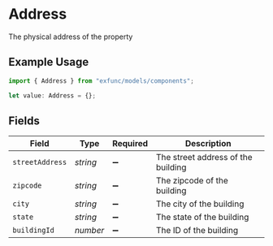 # Address

The physical address of the property

## Example Usage

```typescript
import { Address } from "exfunc/models/components";

let value: Address = {};
```

## Fields

| Field                              | Type                               | Required                           | Description                        |
| ---------------------------------- | ---------------------------------- | ---------------------------------- | ---------------------------------- |
| `streetAddress`                    | *string*                           | :heavy_minus_sign:                 | The street address of the building |
| `zipcode`                          | *string*                           | :heavy_minus_sign:                 | The zipcode of the building        |
| `city`                             | *string*                           | :heavy_minus_sign:                 | The city of the building           |
| `state`                            | *string*                           | :heavy_minus_sign:                 | The state of the building          |
| `buildingId`                       | *number*                           | :heavy_minus_sign:                 | The ID of the building             |